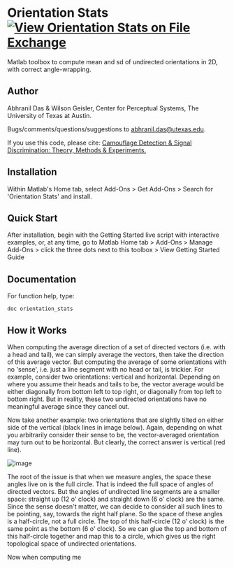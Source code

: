 # Orientation Stats [![View Orientation Stats on File Exchange](https://www.mathworks.com/matlabcentral/images/matlab-file-exchange.svg)](https://www.mathworks.com/matlabcentral/fileexchange/125715-orientation-stats)
Matlab toolbox to compute mean and sd of undirected orientations in 2D, with correct angle-wrapping.

## Author
Abhranil Das & Wilson Geisler, Center for Perceptual Systems, The University of Texas at Austin.

Bugs/comments/questions/suggestions to abhranil.das@utexas.edu.

If you use this code, please cite: [Camouflage Detection & Signal Discrimination: Theory, Methods & Experiments.](http://dx.doi.org/10.13140/RG.2.2.10585.80487)

## Installation
Within Matlab's Home tab, select Add-Ons > Get Add-Ons > Search for 'Orientation Stats' and install.

## Quick Start
After installation, begin with the Getting Started live script with interactive examples, or, at any time, go to Matlab Home tab > Add-Ons > Manage Add-Ons > click the three dots next to this toolbox > View Getting Started Guide

## Documentation
For function help, type:

    doc orientation_stats

## How it Works
When computing the average direction of a set of directed vectors (i.e. with a head and tail), we can simply average the vectors, then take the direction of this average vector. But computing the average of some orientations with no 'sense', i.e. just a line segment with no head or tail, is trickier. For example, consider two orientations: vertical and horizontal. Depending on where you assume their heads and tails to be, the vector average would be either diagonally from bottom left to top right, or diagonally from top left to bottom right. But in reality, these two undirected orientations have no meaningful average since they cancel out.

Now take another example: two orientations that are slightly tilted on either side of the vertical (black lines in image below). Again, depending on what you arbitrarily consider their sense to be, the vector-averaged orientation may turn out to be horizontal. But clearly, the correct answer is vertical (red line).

![image](https://user-images.githubusercontent.com/1142007/223535942-fdd92316-c705-4879-be15-7f6f8e8e67e7.png)


The root of the issue is that when we measure angles, the space these angles live on is the full circle. That is indeed the full space of angles of directed vectors. But the angles of undirected line segments are a smaller space: straight up (12 o' clock) and straight down (6 o' clock) are the same. Since the sense doesn't matter, we can decide to consider all such lines to be pointing, say, towards the right half plane. So the space of these angles is a half-circle, not a full circle. The top of this half-circle (12 o' clock) is the same point as the bottom (6 o' clock). So we can glue the top and bottom of this half-circle together and map this to a circle, which gives us the right topological space of undirected orientations.

Now when computing me
